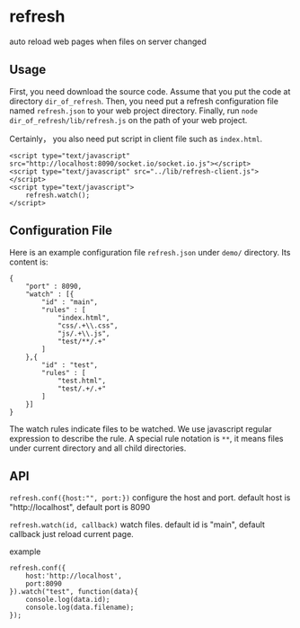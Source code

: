 refresh
=======

auto reload web pages when files on server changed

Usage
------
First, you need download the source code. Assume that you put the code at directory `dir_of_refresh`.
Then, you need put a refresh configuration file named `refresh.json` to your web project directory.
Finally, run `node dir_of_refresh/lib/refresh.js` on the path of your web project.

Certainly， you also need put script in client file such as `index.html`.
```
<script type="text/javascript" src="http://localhost:8090/socket.io/socket.io.js"></script>
<script type="text/javascript" src="../lib/refresh-client.js"></script>
<script type="text/javascript">
    refresh.watch();
</script>
```


Configuration File
-------
Here is an example configuration file `refresh.json` under `demo/` directory. Its content is:
````
{
	"port" : 8090,
	"watch" : [{
        "id" : "main",
        "rules" : [
            "index.html",
            "css/.+\\.css",
            "js/.+\\.js",
            "test/**/.+"
        ]
    },{
        "id" : "test",
        "rules" : [
            "test.html",
            "test/.+/.+"
        ]
    }]
}
`````

The watch rules indicate files to be watched. We use javascript regular expression to describe the rule. A special rule notation is `**`, it means files under current directory and all child directories.

API
------
`refresh.conf({host:"", port:})`
configure the host and port. default host is "http://localhost", default port is 8090

`refresh.watch(id, callback)`
watch files. default id is "main", default callback just reload current page.

example
```
refresh.conf({
    host:'http://localhost',
    port:8090
}).watch("test", function(data){
    console.log(data.id);
    console.log(data.filename);
});
````

